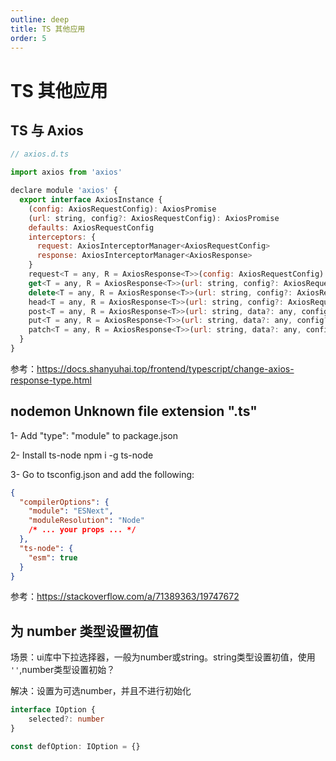 ```yaml
---
outline: deep
title: TS 其他应用
order: 5
---
```


# TS 其他应用

## TS 与 Axios

```js
// axios.d.ts

import axios from 'axios'

declare module 'axios' {
  export interface AxiosInstance {
    (config: AxiosRequestConfig): AxiosPromise
    (url: string, config?: AxiosRequestConfig): AxiosPromise
    defaults: AxiosRequestConfig
    interceptors: {
      request: AxiosInterceptorManager<AxiosRequestConfig>
      response: AxiosInterceptorManager<AxiosResponse>
    }
    request<T = any, R = AxiosResponse<T>>(config: AxiosRequestConfig): Promise<R>
    get<T = any, R = AxiosResponse<T>>(url: string, config?: AxiosRequestConfig): Promise<R>
    delete<T = any, R = AxiosResponse<T>>(url: string, config?: AxiosRequestConfig): Promise<R>
    head<T = any, R = AxiosResponse<T>>(url: string, config?: AxiosRequestConfig): Promise<R>
    post<T = any, R = AxiosResponse<T>>(url: string, data?: any, config?: AxiosRequestConfig): Promise<R>
    put<T = any, R = AxiosResponse<T>>(url: string, data?: any, config?: AxiosRequestConfig): Promise<R>
    patch<T = any, R = AxiosResponse<T>>(url: string, data?: any, config?: AxiosRequestConfig): Promise<R>
  }
}

```

参考：https://docs.shanyuhai.top/frontend/typescript/change-axios-response-type.html

## nodemon Unknown file extension ".ts"

1- Add "type": "module" to package.json

2- Install ts-node npm i -g ts-node

3- Go to tsconfig.json and add the following:

```json
{
  "compilerOptions": {
    "module": "ESNext",
    "moduleResolution": "Node"
    /* ... your props ... */
  },
  "ts-node": {
    "esm": true
  }
}
```

参考：https://stackoverflow.com/a/71389363/19747672



## 为 number 类型设置初值

场景：ui库中下拉选择器，一般为number或string。string类型设置初值，使用 `''`,number类型设置初始？

解决：设置为可选number，并且不进行初始化

```ts
interface IOption {
    selected?: number
}

const defOption: IOption = {}
```

